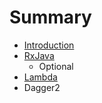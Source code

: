 # Summary

* [Introduction](README.md)
* [RxJava](RxJava.md)
   * Optional
* [Lambda](lambda.md)
* Dagger2

